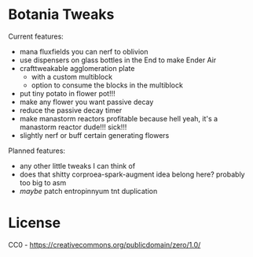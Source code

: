 Botania Tweaks
==============

Current features:
* mana fluxfields you can nerf to oblivion
* use dispensers on glass bottles in the End to make Ender Air
* crafttweakable agglomeration plate
  * with a custom multiblock
  * option to consume the blocks in the multiblock
* put tiny potato in flower pot!!!
* make any flower you want passive decay
* reduce the passive decay timer
* make manastorm reactors profitable because hell yeah, it's a manastorm reactor dude!!! sick!!!
* slightly nerf or buff certain generating flowers

Planned features:
* any other little tweaks I can think of
* does that shitty corproea-spark-augment idea belong here? probably too big to asm
* *maybe* patch entropinnyum tnt duplication

License
=======

CC0 - https://creativecommons.org/publicdomain/zero/1.0/